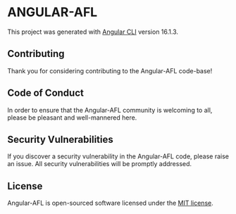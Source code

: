 # ANGULAR-AFL

This project was generated with [Angular CLI](https://github.com/angular/angular-cli) version 16.1.3.

## Contributing

Thank you for considering contributing to the Angular-AFL code-base!

## Code of Conduct

In order to ensure that the Angular-AFL community is welcoming to all, please be pleasant and well-mannered here.

## Security Vulnerabilities

If you discover a security vulnerability in the Angular-AFL code, please raise an issue. All security vulnerabilities will be promptly addressed.

## License

Angular-AFL is open-sourced software licensed under the [MIT license](https://opensource.org/licenses/MIT).
